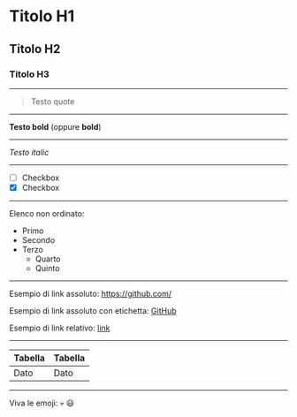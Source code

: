# Titolo H1
## Titolo H2
### Titolo H3

---

> Testo quote

---

**Testo bold** (oppure __bold__)

---

_Testo italic_

---

- [ ] Checkbox
- [x] Checkbox

---

Elenco non ordinato:
- Primo
- Secondo
- Terzo
    - Quarto
    - Quinto

---

Esempio di link assoluto: https://github.com/

Esempio di link assoluto con etichetta: [GitHub](https://github.com/)

Esempio di link relativo: [link](/ex/ex_01/HelloWorld.java)

---

| Tabella | Tabella |
|----------|----------|
| Dato | Dato |

---

Viva le emoji: 💀 :smiley: